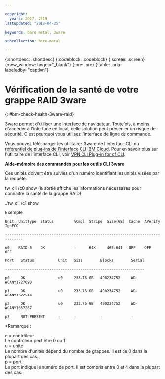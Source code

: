 ```yaml
---

copyright:
  years: 2017, 2019
lastupdated: "2018-04-25"

keywords: bare metal, 3ware 

subcollection: bare-metal

---
```


{:shortdesc: .shortdesc}
{:codeblock: .codeblock}
{:screen: .screen}
{:new_window: target="_blank"}
{:pre: .pre}
{:table: .aria-labeledby="caption"}

# Vérification de la santé de votre grappe RAID 3ware
{: #bm-check-health-3ware-raid}

3ware permet d'utiliser une interface de navigateur. Toutefois, à moins d'accéder à l'interface en local, celle solution peut présenter un risque de sécurité. C'est pourquoi vous utilisez l'interface de ligne de commande.

Vous pouvez télécharger les utilitaires 3ware de l'interface CLI du [référentiel de plug-ins de l'interface CLI IBM Cloud](https://plugins.cloud.ibm.com/ui/repository.html#cf-plugins). Pour en savoir plus sur l'utilitaire de l'interface CLI, voir [VPN CLI Plug-in for cf CLI](https://cloud.ibm.com/docs/cli?topic=cloud-cli-vpn_cli_for_cf).

**Aide-mémoire des commandes pour les outils CLI 3ware**

Ces unités doivent être suivies d'un numéro identifiant les unités visées par la requête.

tw_cli /c0 show (la sortie affiche les informations nécessaires pour connaître la santé de la grappe RAID)

./tw_cli /c1 show

Exemple

    Unit  UnitType  Status         %Cmpl  Stripe  Size(GB)  Cache  AVerify  IgnECC

    ------------------------------------------------------------------------------

    u0    RAID-5    OK             -      64K     465.641   OFF    OFF      OFF    

    Port   Status           Unit   Size        Blocks        Serial

    ---------------------------------------------------------------

    p0     OK               u0     233.76 GB   490234752     WD-WCANY1727093

    p1     OK               u0     233.76 GB   490234752     WD-WCANY1622544

    p2     OK               u0     233.76 GB   490234752     WD-WCANY1657267

    p3     NOT-PRESENT      -      -           -             -

*Remarque :

c = contrôleur<br/>
Le contrôleur peut être 0 ou 1<br/>
u = unité<br/>
Le nombre d'unités dépend du nombre de grappes. Il est de 0 dans la plupart des cas.<br/>
p = port<br/>
Le port indique le numéro de port. Il est compris entre 0 et 4 dans la plupart des cas.
